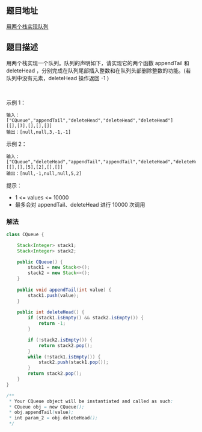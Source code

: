 
## 题目地址
[用两个栈实现队列](https://leetcode.cn/problems/yong-liang-ge-zhan-shi-xian-dui-lie-lcof/)

## 题目描述
用两个栈实现一个队列。队列的声明如下，请实现它的两个函数 appendTail 和 deleteHead ，分别完成在队列尾部插入整数和在队列头部删除整数的功能。(若队列中没有元素，deleteHead 操作返回 -1 )

 

示例 1：
```
输入：
["CQueue","appendTail","deleteHead","deleteHead","deleteHead"]
[[],[3],[],[],[]]
输出：[null,null,3,-1,-1]
```
示例 2：
```
输入：
["CQueue","deleteHead","appendTail","appendTail","deleteHead","deleteHead"]
[[],[],[5],[2],[],[]]
输出：[null,-1,null,null,5,2]
```

提示：

* 1 <= values <= 10000
* 最多会对 appendTail、deleteHead 进行 10000 次调用


### 解法
```java
class CQueue {

    Stack<Integer> stack1;
    Stack<Integer> stack2;

    public CQueue() {
        stack1 = new Stack<>();
        stack2 = new Stack<>();
    }
    
    public void appendTail(int value) {
        stack1.push(value);
    }
    
    public int deleteHead() {
        if (stack1.isEmpty() && stack2.isEmpty()) {
            return -1;
        }

        if (!stack2.isEmpty()) {
            return stack2.pop();
        }
        while (!stack1.isEmpty()) {
            stack2.push(stack1.pop());
        }
        return stack2.pop();
    }
}

/**
 * Your CQueue object will be instantiated and called as such:
 * CQueue obj = new CQueue();
 * obj.appendTail(value);
 * int param_2 = obj.deleteHead();
 */
```